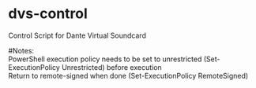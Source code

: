 # dvs-control
Control Script for Dante Virtual Soundcard

#Notes:  
PowerShell execution policy needs to be set to unrestricted (Set-ExecutionPolicy Unrestricted) before execution  
Return to remote-signed when done (Set-ExecutionPolicy RemoteSigned)
